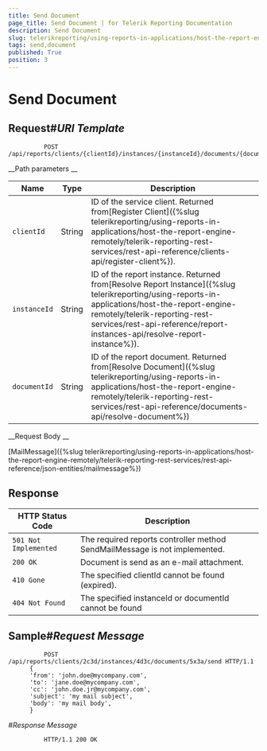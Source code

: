 ```yaml
---
title: Send Document
page_title: Send Document | for Telerik Reporting Documentation
description: Send Document
slug: telerikreporting/using-reports-in-applications/host-the-report-engine-remotely/telerik-reporting-rest-services/rest-api-reference/documents-api/send-document
tags: send,document
published: True
position: 3
---
```


# Send Document



## Request#_URI Template_

	          POST /api/reports/clients/{clientId}/instances/{instanceId}/documents/{documentId}/send
        




__Path parameters
__


| Name | Type | Description |
| ------ | ------ | ------ |
|`clientId`|String|ID of the service client. Returned from[Register Client]({%slug telerikreporting/using-reports-in-applications/host-the-report-engine-remotely/telerik-reporting-rest-services/rest-api-reference/clients-api/register-client%}).|
|`instanceId`|String|ID of the report instance. Returned from[Resolve Report Instance]({%slug telerikreporting/using-reports-in-applications/host-the-report-engine-remotely/telerik-reporting-rest-services/rest-api-reference/report-instances-api/resolve-report-instance%}).|
|`documentId`|String|ID of the report document. Returned from[Resolve Document]({%slug telerikreporting/using-reports-in-applications/host-the-report-engine-remotely/telerik-reporting-rest-services/rest-api-reference/documents-api/resolve-document%})|




__Request Body
__

[MailMessage]({%slug telerikreporting/using-reports-in-applications/host-the-report-engine-remotely/telerik-reporting-rest-services/rest-api-reference/json-entities/mailmessage%})


## Response


| HTTP Status Code | Description |
| ------ | ------ |
|`501 Not Implemented`|The required reports controller method SendMailMessage is not implemented.|
|`200 OK`|Document is send as an e-mail attachment.|
|`410 Gone`|The specified clientId cannot be found (expired).|
|`404 Not Found`|The specified instanceId or documentId cannot be found|




## Sample#_Request Message_

	          POST /api/reports/clients/2c3d/instances/4d3c/documents/5x3a/send HTTP/1.1
          {
          'from': 'john.doe@mycompany.com',
          'to': 'jane.doe@mycompany.com',
          'cc': 'john.doe.jr@mycompany.com',
          'subject': 'my mail subject',
          'body': 'my mail body',
          }
        


#_Response Message_

	          HTTP/1.1 200 OK
        



